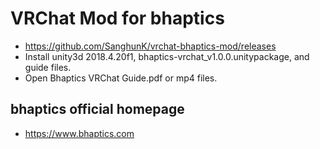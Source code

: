 # VRChat Mod for bhaptics
- https://github.com/SanghunK/vrchat-bhaptics-mod/releases
- Install unity3d 2018.4.20f1, bhaptics-vrchat_v1.0.0.unitypackage, and guide files.
- Open Bhaptics VRChat Guide.pdf or mp4 files.

## bhaptics official homepage
- https://www.bhaptics.com